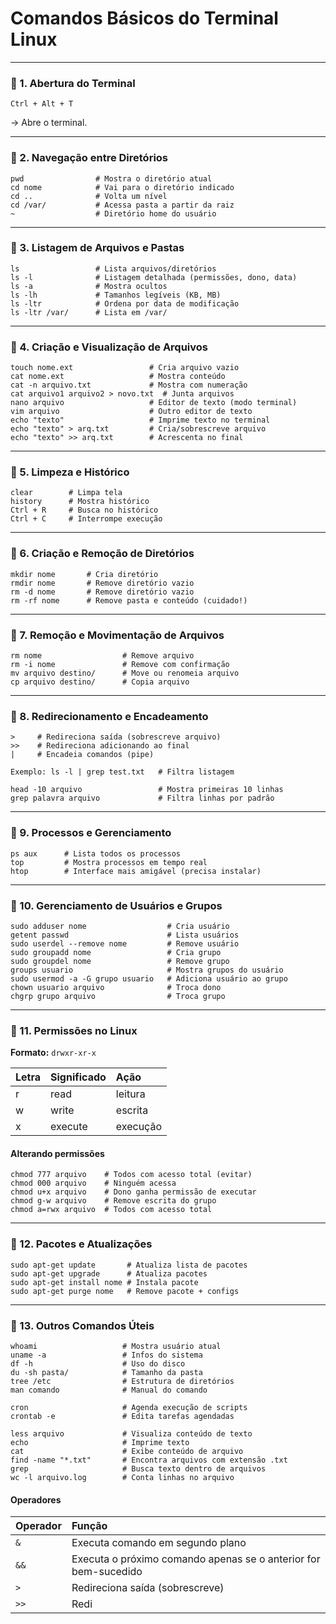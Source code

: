 # Comandos Básicos do Terminal Linux

---

### 🔹 1. Abertura do Terminal
```
Ctrl + Alt + T
```
→ Abre o terminal.

---

### 🔹 2. Navegação entre Diretórios
```
pwd                # Mostra o diretório atual
cd nome            # Vai para o diretório indicado
cd ..              # Volta um nível
cd /var/           # Acessa pasta a partir da raiz
~                  # Diretório home do usuário
```

---

### 🔹 3. Listagem de Arquivos e Pastas
```
ls                 # Lista arquivos/diretórios
ls -l              # Listagem detalhada (permissões, dono, data)
ls -a              # Mostra ocultos
ls -lh             # Tamanhos legíveis (KB, MB)
ls -ltr            # Ordena por data de modificação
ls -ltr /var/      # Lista em /var/
```

---

### 🔹 4. Criação e Visualização de Arquivos
```
touch nome.ext                 # Cria arquivo vazio
cat nome.ext                   # Mostra conteúdo
cat -n arquivo.txt             # Mostra com numeração
cat arquivo1 arquivo2 > novo.txt  # Junta arquivos
nano arquivo                   # Editor de texto (modo terminal)
vim arquivo                    # Outro editor de texto
echo "texto"                   # Imprime texto no terminal
echo "texto" > arq.txt         # Cria/sobrescreve arquivo
echo "texto" >> arq.txt        # Acrescenta no final
```

---

### 🔹 5. Limpeza e Histórico
```
clear        # Limpa tela
history      # Mostra histórico
Ctrl + R     # Busca no histórico
Ctrl + C     # Interrompe execução
```

---

### 🔹 6. Criação e Remoção de Diretórios
```
mkdir nome       # Cria diretório
rmdir nome       # Remove diretório vazio
rm -d nome       # Remove diretório vazio
rm -rf nome      # Remove pasta e conteúdo (cuidado!)
```

---

### 🔹 7. Remoção e Movimentação de Arquivos
```
rm nome                  # Remove arquivo
rm -i nome               # Remove com confirmação
mv arquivo destino/      # Move ou renomeia arquivo
cp arquivo destino/      # Copia arquivo
```

---

### 🔹 8. Redirecionamento e Encadeamento
```
>     # Redireciona saída (sobrescreve arquivo)
>>    # Redireciona adicionando ao final
|     # Encadeia comandos (pipe)

Exemplo: ls -l | grep test.txt   # Filtra listagem

head -10 arquivo                 # Mostra primeiras 10 linhas
grep palavra arquivo             # Filtra linhas por padrão
```

---

### 🔹 9. Processos e Gerenciamento
```
ps aux      # Lista todos os processos
top         # Mostra processos em tempo real
htop        # Interface mais amigável (precisa instalar)
```

---

### 🔹 10. Gerenciamento de Usuários e Grupos
```
sudo adduser nome                  # Cria usuário
getent passwd                      # Lista usuários
sudo userdel --remove nome         # Remove usuário
sudo groupadd nome                 # Cria grupo
sudo groupdel nome                 # Remove grupo
groups usuario                     # Mostra grupos do usuário
sudo usermod -a -G grupo usuario   # Adiciona usuário ao grupo
chown usuario arquivo              # Troca dono
chgrp grupo arquivo                # Troca grupo
```

---

### 🔹 11. Permissões no Linux
**Formato:** `drwxr-xr-x`

| Letra | Significado | Ação     |
|:------|:-------------|:----------|
| r     | read         | leitura  |
| w     | write        | escrita  |
| x     | execute      | execução |

#### Alterando permissões
```
chmod 777 arquivo    # Todos com acesso total (evitar)
chmod 000 arquivo    # Ninguém acessa
chmod u+x arquivo    # Dono ganha permissão de executar
chmod g-w arquivo    # Remove escrita do grupo
chmod a=rwx arquivo  # Todos com acesso total
```

---

### 🔹 12. Pacotes e Atualizações
```
sudo apt-get update       # Atualiza lista de pacotes
sudo apt-get upgrade      # Atualiza pacotes
sudo apt-get install nome # Instala pacote
sudo apt-get purge nome   # Remove pacote + configs
```

---

### 🔹 13. Outros Comandos Úteis
```
whoami                   # Mostra usuário atual
uname -a                 # Infos do sistema
df -h                    # Uso do disco
du -sh pasta/            # Tamanho da pasta
tree /etc                # Estrutura de diretórios
man comando              # Manual do comando

cron                     # Agenda execução de scripts
crontab -e               # Edita tarefas agendadas

less arquivo             # Visualiza conteúdo de texto
echo                     # Imprime texto
cat                      # Exibe conteúdo de arquivo
find -name "*.txt"       # Encontra arquivos com extensão .txt
grep                     # Busca texto dentro de arquivos
wc -l arquivo.log        # Conta linhas no arquivo
```

#### Operadores
| Operador | Função |
|:----------|:--------|
| `&`       | Executa comando em segundo plano |
| `&&`      | Executa o próximo comando apenas se o anterior for bem-sucedido |
| `>`       | Redireciona saída (sobrescreve) |
| `>>`      | Redi

